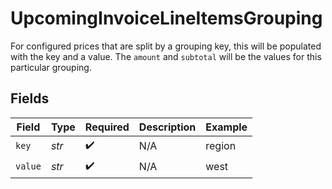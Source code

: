 # UpcomingInvoiceLineItemsGrouping

For configured prices that are split by a grouping key, this will be populated with the key and a value. The `amount` and `subtotal` will be the values for this particular grouping.


## Fields

| Field              | Type               | Required           | Description        | Example            |
| ------------------ | ------------------ | ------------------ | ------------------ | ------------------ |
| `key`              | *str*              | :heavy_check_mark: | N/A                | region             |
| `value`            | *str*              | :heavy_check_mark: | N/A                | west               |